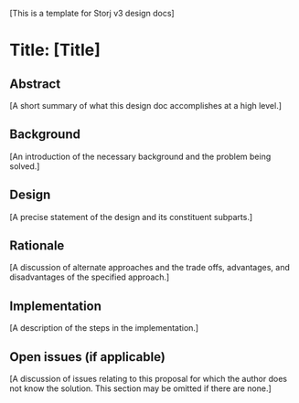 [This is a template for Storj v3 design docs]

# Title: [Title]

## Abstract

[A short summary of what this design doc accomplishes at a high level.]

## Background

[An introduction of the necessary background and the problem being solved.]

## Design

[A precise statement of the design and its constituent subparts.]

## Rationale

[A discussion of alternate approaches and the trade offs, advantages, and disadvantages of the specified approach.]

## Implementation

[A description of the steps in the implementation.]

## Open issues (if applicable)

[A discussion of issues relating to this proposal for which the author does not
know the solution. This section may be omitted if there are none.]
